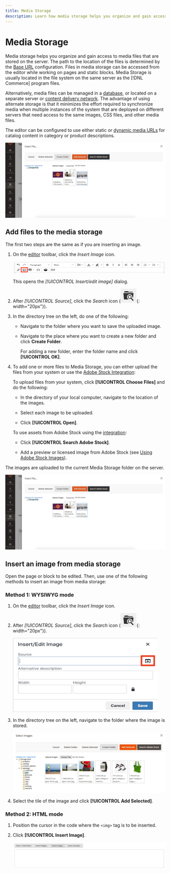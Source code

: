 ```yaml
---
title: Media Storage
description: Learn how media storage helps you organize and gain access to Commerce media files that are stored on the server.
---
```

# Media Storage

Media storage helps you organize and gain access to media files that are stored on the server. The path to the location of the files is determined by the [Base URL](https://docs.magento.com/user-guide/stores/store-urls.html) configuration. Files in media storage can be accessed from the editor while working on pages and static blocks. Media Storage is usually located in the file system on the same server as the [!DNL Commerce] program files.

Alternatively, media files can be managed in a [database](media-storage-database.md), or located on a separate server or [content delivery network](media-storage-content-delivery-network.md). The advantage of using alternate storage is that it minimizes the effort required to synchronize media when multiple instances of the system that are deployed on different servers that need access to the same images, CSS files, and other media files.

The editor can be configured to use either static or [dynamic media URLs](https://docs.magento.com/user-guide/catalog/catalog-urls-dynamic-media.html) for catalog content in category or product descriptions.

![[!DNL Commerce] Media Storage](./assets/media-storage.png)<!-- zoom -->

## Add files to the media storage

The first two steps are the same as if you are inserting an image.

1. On the [editor](editor.md) toolbar, click the _Insert Image_ icon.

   ![Insert Image icon](./assets/editor-toolbar-image-button.png)<!-- zoom -->

   This opens the _[!UICONTROL Insert/edit image]_ dialog.

1. After _[!UICONTROL Source]_, click the _Search_ icon (![Search icon](./assets/media-gallery-icon-browse.png){: width="20px"}).

1. In the directory tree on the left, do one of the following:

   - Navigate to the folder where you want to save the uploaded image.

   - Navigate to the place where you want to create a new folder and click **Create Folder**.

      For adding a new folder, enter the folder name and click **[!UICONTROL OK]**.

1. To add one or more files to Media Storage, you can either upload the files from your system or use the [Adobe Stock Integration](adobe-stock.md):

   To upload files from your system, click **[!UICONTROL Choose Files]** and do the following:

      - In the directory of your local computer, navigate to the location of the images.

      - Select each image to be uploaded.

      - Click **[!UICONTROL Open]**.

   To use assets from Adobe Stock using the [integration](adobe-stock.md):

      - Click **[!UICONTROL Search Adobe Stock]**.

      - Add a preview or licensed image from Adobe Stock (see [Using Adobe Stock Images](adobe-stock-manage.md)).

The images are uploaded to the current Media Storage folder on the server.

![Media Storage](./assets/media-storage.png)<!-- zoom -->

## Insert an image from media storage

Open the page or block to be edited. Then, use one of the following methods to insert an image from media storage:

### Method 1: WYSIWYG mode

1. On the [editor](editor.md) toolbar, click the _Insert Image_ icon.

1. After _[!UICONTROL Source]_, click the _Search_ icon (![Search icon](./assets/media-gallery-icon-browse.png){: width="20px"}).

   ![Selecting the search icon](./assets/editor-dialog-insert-image.png)<!-- zoom -->

1. In the directory tree on the left, navigate to the folder where the image is stored.

   ![Navigating to the image file](./assets/media-storage-insert-file.png)<!-- zoom -->

1. Select the tile of the image and click **[!UICONTROL Add Selected]**.

### Method 2: HTML mode

1. Position the cursor in the code where the `<img>` tag is to be inserted.

1. Click **[!UICONTROL Insert Image]**.

   ![Insert Image (HTML Mode)](./assets/editor-html-mode-insert-image.png)<!-- zoom -->
